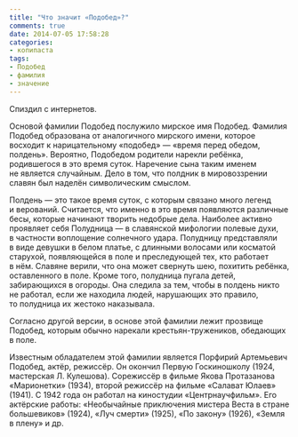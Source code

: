 ```yaml
---
title: "Что значит «Подобед»?"
comments: true
date: 2014-07-05 17:58:28
categories:
- копипаста
tags:
- Подобед
- фамилия
- значение
---
```

Спиздил с интернетов.

Основой фамилии Подобед послужило мирское имя Подобед. Фамилия Подобед образована от аналогичного мирского имени, которое восходит к нарицательному «подобед» — «время перед обедом, полдень». Вероятно, Подобедом родители нарекли ребёнка, родившегося в это время суток. Наречение сына таким именем не является случайным. Дело в том, что полдник в мировоззрении славян был наделён символическим смыслом.

Полдень — это такое время суток, с которым связано много легенд и верований. Считается, что именно в это время появляются различные бесы, которые начинают творить недобрые дела. Наиболее активно проявляет себя Полудница — в славянской мифологии полевые духи, в частности воплощение солнечного удара. Полудницу представляли в виде девушки в белом платье, с длинными волосами или косматой старухой, появляющейся в поле и преследующей тех, кто работает в нём. Славяне верили, что она может свернуть шею, похитить ребёнка, оставленного в поле. Кроме того, полудница пугала детей, забирающихся в огороды. Она следила за тем, чтобы в полдень никто не работал, если же находила людей, нарушающих это правило, то полудница их жестоко наказывала.

Согласно другой версии, в основе этой фамилии лежит прозвище Подобед, которым обычно нарекали крестьян-тружеников, обедающих в поле.

Известным обладателем этой фамилии является Порфирий Артемьевич Подобед, актёр, режиссёр. Он окончил Первую Госкиношколу (1924, мастерская Л. Кулешова). Сорежиссёр в фильме Якова Протазанова «Марионетки» (1934), второй режиссёр на фильме «Салават Юлаев» (1941). С 1942 года он работал на киностудии «Центрнаучфильм». Его актёрские работы: «Необычайные приключения мистера Веста в стране большевиков» (1924), «Луч смерти» (1925), «По закону» (1926), «Земля в плену» и др.